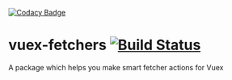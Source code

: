 [![Codacy Badge](https://api.codacy.com/project/badge/Grade/0e71dfb670a240a19ca29b25ee918db2)](https://app.codacy.com/app/piet/vuex-fetchers?utm_source=github.com&utm_medium=referral&utm_content=pietdevries94/vuex-fetchers&utm_campaign=Badge_Grade_Settings)
# vuex-fetchers [![Build Status](https://travis-ci.org/pietdevries94/vuex-fetchers.svg?branch=master)](https://travis-ci.org/pietdevries94/vuex-fetchers)
A package which helps you make smart fetcher actions for Vuex
